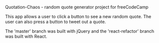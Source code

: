 Quotation-Chaos - random quote generator project for freeCodeCamp

This app allows a user to click a button to see a new random quote. The user can also press a button to tweet out a quote.

The 'master' branch was built with jQuery and the 'react-refactor' branch was built with React.
